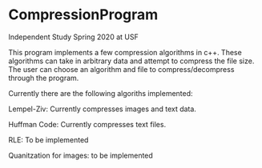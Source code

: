 # CompressionProgram
Independent Study Spring 2020 at USF

This program implements a few compression algorithms in c++. These algorithms can take in arbitrary data and attempt to compress the file size. The user can choose an algorithm and file to compress/decompress through the program.



Currently there are the following algoriths implemented:

Lempel-Ziv: Currently compresses images and text data.

Huffman Code: Currently compresses text files.

RLE: To be implemented

Quanitzation for images: to be implemented
